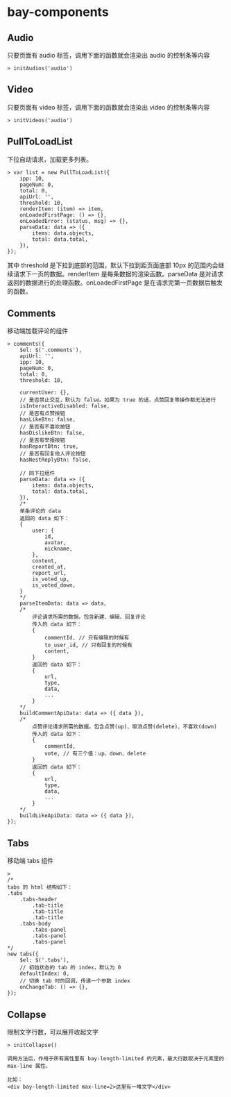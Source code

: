 # bay-components


## Audio

只要页面有 audio 标签，调用下面的函数就会渲染出 audio 的控制条等内容

```
> initAudios('audio')
```

## Video

只要页面有 video 标签，调用下面的函数就会渲染出 video 的控制条等内容

```
> initVideos('audio')
```

## PullToLoadList

下拉自动请求，加载更多列表。

```
> var list = new PullToLoadList({
    ipp: 10,
    pageNum: 0,
    total: 0,
    apiUrl: '',
    threshold: 10,
    renderItem: (item) => item,
    onLoadedFirstPage: () => {},
    onLoadedError: (status, msg) => {},
    parseData: data => ({
        items: data.objects,
        total: data.total,
    }),
});
```

其中 threshold 是下拉到底部的范围，默认下拉到距页面底部 10px 的范围内会继续请求下一页的数据。renderItem 是每条数据的渲染函数。parseData 是对请求返回的数据进行的处理函数。onLoadedFirstPage 是在请求完第一页数据后触发的函数。

## Comments

移动端加载评论的组件

```
> comments({
    $el: $('.comments'),
    apiUrl: '',
    ipp: 10,
    pageNum: 0,
    total: 0,
    threshold: 10,

    currentUser: {},
    // 是否禁止交互，默认为 false。如果为 true 的话，点赞回复等操作都无法进行
    isInteractiveDisabled: false,
    // 是否有点赞按钮
    hasLikeBtn: false,
    // 是否有不喜欢按钮
    hasDislikeBtn: false,
    // 是否有举报按钮
    hasReportBtn: true,
    // 是否有回复他人评论按钮
    hasNestReplyBtn: false,

    // 同下拉组件
    parseData: data => ({
        items: data.objects,
        total: data.total,
    }),
    /*
    单条评论的 data
    返回的 data 如下：
    {
        user: {
            id,
            avatar,
            nickname,
        },
        content,
        created_at,
        report_url,
        is_voted_up,
        is_voted_down,
    }
    */
    parseItemData: data => data,
    /*
        评论请求所需的数据。包含新建、编辑、回复评论
        传入的 data 如下：
        {
            commentId, // 只有编辑的时候有
            to_user_id, // 只有回复的时候有
            content,
        }
        返回的 data 如下：
        {
            url,
            type,
            data,
            ...
        }
    */
    buildCommentApiData: data => ({ data }),
    /*
        点赞评论请求所需的数据。包含点赞(up)、取消点赞(delete)、不喜欢(down)
        传入的 data 如下：
        {
            commentId,
            vote, // 有三个值：up、down、delete
        }
        返回的 data 如下：
        {
            url,
            type,
            data,
            ...
        }
    */
    buildLikeApiData: data => ({ data }),
});
```

## Tabs

移动端 tabs 组件

```
>
/*
tabs 的 html 结构如下：
.tabs
    .tabs-header
        .tab-title
        .tab-title
        .tab-title
    .tabs-body
        .tabs-panel
        .tabs-panel
        .tabs-panel
*/
new tabs({
    $el: $('.tabs'),
    // 初始状态的 tab 的 index，默认为 0
    defaultIndex: 0,
    // 切换 tab 时的回调，传递一个参数 index
    onChangeTab: () => {},
});
```

## Collapse

限制文字行数，可以展开收起文字

```
> initCollapse()

调用方法后，作用于所有属性里有 bay-length-limited 的元素，最大行数取决于元素里的 max-line 属性。

比如：
<div bay-length-limited max-line=2>这里有一堆文字</div>
```
